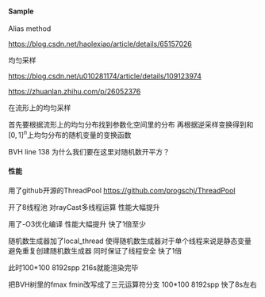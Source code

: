 #### Sample

Alias method

https://blog.csdn.net/haolexiao/article/details/65157026 

均匀采样

https://blog.csdn.net/u010281174/article/details/109123974 

https://zhuanlan.zhihu.com/p/26052376

在流形上的均匀采样

首先要根据流形上的均匀分布找到参数化空间里的分布 再根据逆采样变换得到和$[0,1]^n$上均匀分布的随机变量的变换函数

BVH line 138 为什么我们要在这里对随机数开平方？

#### 性能

用了github开源的ThreadPool https://github.com/progschj/ThreadPool

开了8线程池 对rayCast多线程运算 性能大幅提升

用了-O3优化编译 性能大幅提升 快了1倍至少

随机数生成器加了local_thread 使得随机数生成器对于单个线程来说是静态变量 避免重复创建随机数生成器 同时保证了线程安全 快了1倍 

此时100*100 8192spp 216s就能渲染完毕

把BVH树里的fmax fmin改写成了三元运算符分支 100*100 8192spp 快了8s左右